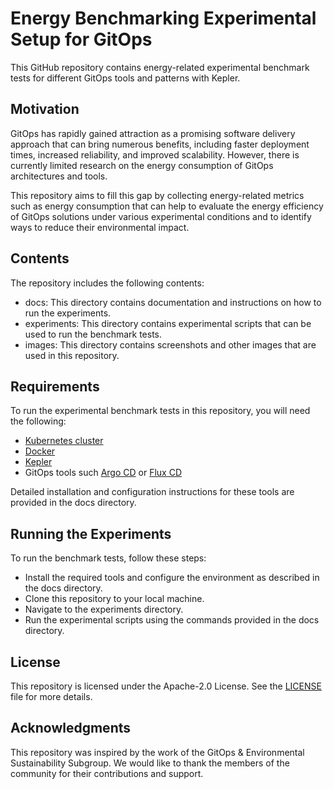 # Energy Benchmarking Experimental Setup for GitOps
This GitHub repository contains energy-related experimental benchmark tests for different GitOps tools and patterns with Kepler. 

## Motivation
GitOps has rapidly gained attraction as a promising software delivery approach that can bring numerous benefits, including faster deployment times, increased reliability, and improved scalability. However, there is currently limited research on the energy consumption of GitOps architectures and tools.

This repository aims to fill this gap by collecting energy-related metrics such as energy consumption that can help to evaluate the energy efficiency of GitOps solutions under various experimental conditions and to identify ways to reduce their environmental impact.

## Contents
The repository includes the following contents:

- docs: This directory contains documentation and instructions on how to run the experiments.
- experiments: This directory contains experimental scripts that can be used to run the benchmark tests.
- images: This directory contains screenshots and other images that are used in this repository.

## Requirements
To run the experimental benchmark tests in this repository, you will need the following:

- [Kubernetes cluster](https://github.com/kubernetes/minikube)
- [Docker](https://docs.docker.com/engine/install/ubuntu)
- [Kepler](https://github.com/sustainable-computing-io/kepler)
- GitOps tools such [Argo CD](https://github.com/argoproj/argo-cd) or [Flux CD](https://github.com/fluxcd/flux2)

Detailed installation and configuration instructions for these tools are provided in the docs directory.

## Running the Experiments
To run the benchmark tests, follow these steps:

- Install the required tools and configure the environment as described in the docs directory.
- Clone this repository to your local machine.
- Navigate to the experiments directory.
- Run the experimental scripts using the commands provided in the docs directory.

## License
This repository is licensed under the Apache-2.0 License. See the [LICENSE](LICENSE) file for more details.

## Acknowledgments
This repository was inspired by the work of the GitOps & Environmental Sustainability Subgroup. We would like to thank the members of the community for their contributions and support.

